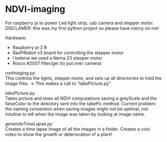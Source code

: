 # NDVI-imaging
For raspberry pi to power Led light strip, usb camera and stepper motor.
DISCLAMER: this was my first python project so please have mercy on me!

Hardware: 
  - Raspberry pi 2 B
  - RasPiRobot v3 board for controlling the stepper motor
  - I beleive we used a Nema 23 stepper motor
  - Rosco #2007 filter/gel (to put over camera)

*runImaging.py*  
  This controls the lights, stepper motor, and sets up all directories to hold the image files. 
  -> This makes a call to "takePicture.py"
 
 *takePicture.py*  
   Takes picture and does all NDVI computations saving a greyScale and the falseColor to the directory sent into the takePic method.
   Current problem: the naming convention when saving images might not be optimal, not intuitive to tell when the image was taken by 
        looking at image name.
   
*generateTimeLapse.py*  
  Creates a time lapse image of all the images in a folder. Creates a cool video to show the growth or deterioration of a plant!

